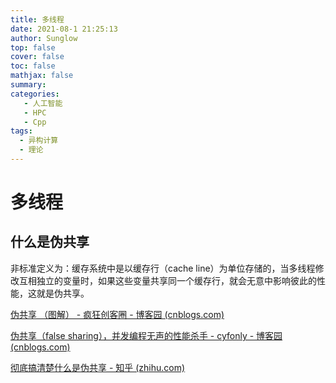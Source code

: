 ```yaml
---
title: 多线程
date: 2021-08-1 21:25:13
author: Sunglow
top: false
cover: false
toc: false
mathjax: false
summary: 
categories: 
   - 人工智能  
   - HPC
   - Cpp
tags:
  - 异构计算
  - 理论
---
```








# 多线程

## 什么是伪共享

非标准定义为：缓存系统中是以缓存行（cache line）为单位存储的，当多线程修改互相独立的变量时，如果这些变量共享同一个缓存行，就会无意中影响彼此的性能，这就是伪共享。

[伪共享 （图解） - 疯狂创客圈 - 博客园 (cnblogs.com)](https://www.cnblogs.com/crazymakercircle/p/13909102.html)

[伪共享（false sharing），并发编程无声的性能杀手 - cyfonly - 博客园 (cnblogs.com)](https://www.cnblogs.com/cyfonly/p/5800758.html)

[彻底搞清楚什么是伪共享 - 知乎 (zhihu.com)](https://zhuanlan.zhihu.com/p/187593289)





